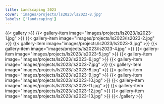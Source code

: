 ```yaml
---
title: Landscaping 2023
cover: 'images/projects/ls2023/ls2023-8.jpg'
labels: ['landscaping']
---
```


{{< gallery >}}
{{< gallery-item image="images/projects/ls2023/ls2023-1.jpg" >}}
{{< gallery-item image="images/projects/ls2023/ls2023-2.jpg" >}}
{{< gallery-item image="images/projects/ls2023/ls2023-3.jpg" >}}
{{< gallery-item image="images/projects/ls2023/ls2023-4.jpg" >}}
{{< gallery-item image="images/projects/ls2023/ls2023-5.jpg" >}}
{{< gallery-item image="images/projects/ls2023/ls2023-6.jpg" >}}
{{< gallery-item image="images/projects/ls2023/ls2023-7.jpg" >}}
{{< gallery-item image="images/projects/ls2023/ls2023-8.jpg" >}}
{{< gallery-item image="images/projects/ls2023/ls2023-9.jpg" >}}
{{< gallery-item image="images/projects/ls2023/ls2023-10.jpg" >}}
{{< gallery-item image="images/projects/ls2023/ls2023-11.jpg" >}}
{{< gallery-item image="images/projects/ls2023/ls2023-12.jpg" >}}
{{< gallery-item image="images/projects/ls2023/ls2023-13.jpg" >}}
{{< /gallery >}}